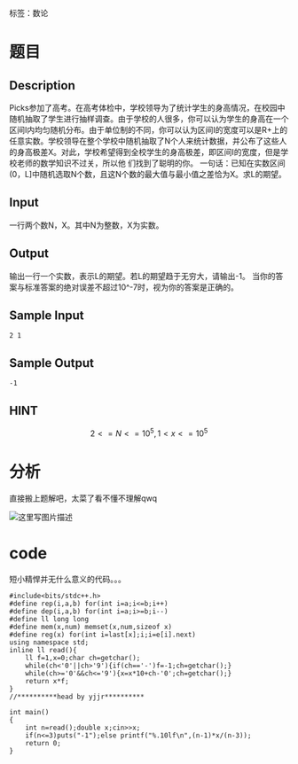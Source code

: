 ﻿---
subtitle: "积分题都不可做"
tags: 
 - 数论-杂题
grammar_cjkRuby: true
catalog: true
layout:  post
header-img: "img/header/P39.jpg"
preview-img: "/img/preview/P39.jpg"
---
标签：数论

# 题目

## Description

Picks参加了高考。在高考体检中，学校领导为了统计学生的身高情况，在校园中随机抽取了学生进行抽样调查。由于学校的人很多，你可以认为学生的身高在一个区间I内均匀随机分布。由于单位制的不同，你可以认为区间I的宽度可以是R+上的任意实数。学校领导在整个学校中随机抽取了N个人来统计数据，并公布了这些人的身高极差X。对此，学校希望得到全校学生的身高极差，即区间I的宽度，但是学校老师的数学知识不过关，所以他
们找到了聪明的你。
一句话：已知在实数区间(0，L]中随机选取N个数，且这N个数的最大值与最小值之差恰为X。求L的期望。

## Input

一行两个数N，X。其中N为整数，X为实数。

## Output

输出一行一个实数，表示L的期望。若L的期望趋于无穷大，请输出-1。
当你的答案与标准答案的绝对误差不超过10^-7时，视为你的答案是正确的。
## Sample Input
```
2 1
```
## Sample Output
```
-1
```
## HINT

$$2<=N<=10^5,1<x<=10^5$$

# 分析

直接搬上题解吧，太菜了看不懂不理解qwq

![这里写图片描述](//img-blog.csdn.net/20180317151637881?watermark/2/text/Ly9ibG9nLmNzZG4ubmV0L3F3ZXJ0eTExMjU=/font/5a6L5L2T/fontsize/400/fill/I0JBQkFCMA==/dissolve/70)

# code

短小精悍并无什么意义的代码。。。

```
#include<bits/stdc++.h>
#define rep(i,a,b) for(int i=a;i<=b;i++)
#define dep(i,a,b) for(int i=a;i>=b;i--)
#define ll long long
#define mem(x,num) memset(x,num,sizeof x)
#define reg(x) for(int i=last[x];i;i=e[i].next)
using namespace std;
inline ll read(){
	ll f=1,x=0;char ch=getchar();
	while(ch<'0'||ch>'9'){if(ch=='-')f=-1;ch=getchar();}
	while(ch>='0'&&ch<='9'){x=x*10+ch-'0';ch=getchar();}
	return x*f;
}
//**********head by yjjr**********

int main()
{
	int n=read();double x;cin>>x;
	if(n<=3)puts("-1");else printf("%.10lf\n",(n-1)*x/(n-3));
	return 0;
}
```